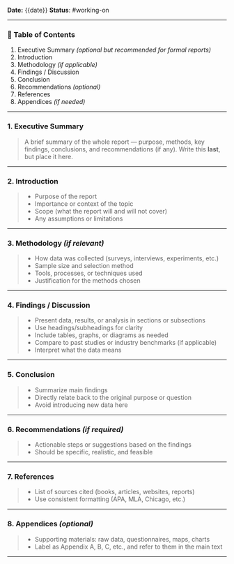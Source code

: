 
**Date:** {{date}} 
**Status**: #working-on 

---

### 📑 Table of Contents

1. Executive Summary _(optional but recommended for formal reports)_
2. Introduction
3. Methodology _(if applicable)_
4. Findings / Discussion
5. Conclusion
6. Recommendations _(optional)_
7. References
8. Appendices _(if needed)_

---

### 1. Executive Summary

> A brief summary of the whole report — purpose, methods, key findings, conclusions, and recommendations (if any). Write this **last**, but place it here.

---

### 2. Introduction

> - Purpose of the report
> - Importance or context of the topic
> - Scope (what the report will and will not cover)
> - Any assumptions or limitations

---

### 3. Methodology _(if relevant)_

> - How data was collected (surveys, interviews, experiments, etc.)
> - Sample size and selection method
> - Tools, processes, or techniques used
> - Justification for the methods chosen

---

### 4. Findings / Discussion

> - Present data, results, or analysis in sections or subsections
> - Use headings/subheadings for clarity
> - Include tables, graphs, or diagrams as needed
> - Compare to past studies or industry benchmarks (if applicable)
> - Interpret what the data means

---

### 5. Conclusion

> - Summarize main findings
> - Directly relate back to the original purpose or question
> - Avoid introducing new data here

---

### 6. Recommendations _(if required)_

> - Actionable steps or suggestions based on the findings
> - Should be specific, realistic, and feasible

---

### 7. References

> - List of sources cited (books, articles, websites, reports)
> - Use consistent formatting (APA, MLA, Chicago, etc.)

---

### 8. Appendices _(optional)_

> - Supporting materials: raw data, questionnaires, maps, charts
> - Label as Appendix A, B, C, etc., and refer to them in the main text

---
